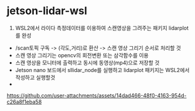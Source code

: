 # jetson-lidar-wsl
1. WSL2에서 라이다 측정데이터를 이용하여 스캔영상을 그려주는 패키지 lidarplot를 완성

+ /scan토픽 구독 -> (각도,거리)로 환산 -> 스캔 영상 그리기 순서로 처리할 것
+ 스캔 영상 그리기는 opencv의 회전변환 또는 삼각함수를 이용
+ 스캔 영상을 모니터에 출력하고 동시에 동영상(mp4)으로 저장할 것
+ Jetson nano 보드에서 sllidar_node를 실행하고 lidarplot 패키지는 WSL2에서 작성하고 실행할것
+ 
https://github.com/user-attachments/assets/14dad466-48f0-4163-954d-c26a8f1eba58

